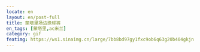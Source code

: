 ```yaml
---
locate: en
layout: en/post-full
title: 蒙塔里场边换球裤
en_tags: [蒙塔里,ac米兰]
category: gif
featimg: https://ws1.sinaimg.cn/large/7bb8bd97gy1fxc9ob6q63g20b404gkjn.gif
---
```

